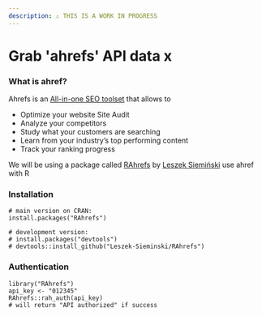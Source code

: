 ```yaml
---
description: ⚠️ THIS IS A WORK IN PROGRESS
---
```


# Grab 'ahrefs' API data x

### What is ahref?

Ahrefs  is an [All-in-one SEO toolset](https://ahrefs.com/#seo-toolset) that allows to 

* Optimize your website Site Audit 
* Analyze your competitors 
* Study what your customers are searching
* Learn from your industry’s top performing content
* Track your ranking progress

We will be using  a package called [RAhrefs](https://github.com/Leszek-Sieminski/RAhrefs) by [Leszek Siemiński](https://twitter.com/leszek_sieminsk) use ahref with R

### Installation

```text
# main version on CRAN:
install.packages("RAhrefs")

# development version:
# install.packages("devtools")
# devtools::install_github("Leszek-Sieminski/RAhrefs")
```

### Authentication

```text
library("RAhrefs")
api_key <- "012345"
RAhrefs::rah_auth(api_key)
# will return "API authorized" if success
```









